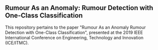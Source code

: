 ## Rumour As an Anomaly: Rumour Detection with One-Class Classification
This repository pertains to the paper "Rumour As an Anomaly Rumour Detection with One-Class Classification", presented at the 2019 IEEE International Conference on Engineering, Technology and Innovation (ICE/ITMC).
